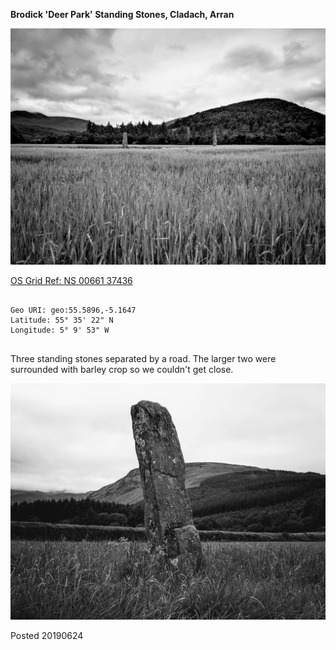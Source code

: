 **Brodick 'Deer Park' Standing Stones, Cladach, Arran**

![brodick_1](images/brodick_1.jpeg)

[OS Grid Ref: NS 00661 37436](https://osmaps.ordnancesurvey.co.uk/55.58964112993499,-5.164788690645112,17.989999771118164/pin/)

```

Geo URI: geo:55.5896,-5.1647
Latitude: 55° 35' 22" N
Longitude: 5° 9' 53" W
    
```

Three standing stones separated by a road. The larger two were surrounded with barley crop so we couldn't get close.

![brodick_2](images/brodick_2.jpeg)

Posted 20190624